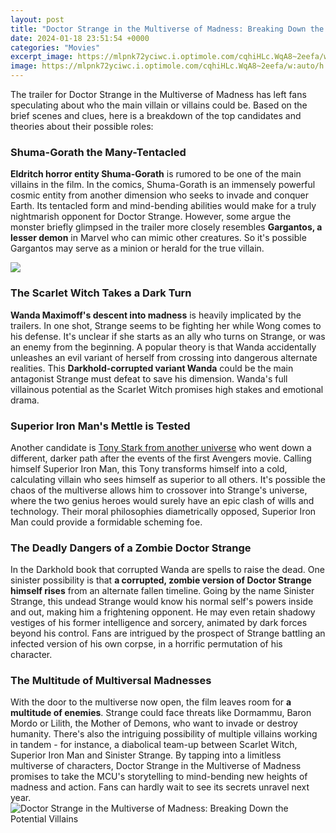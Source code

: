 ```yaml
---
layout: post
title: "Doctor Strange in the Multiverse of Madness: Breaking Down the Potential Villains"
date: 2024-01-18 23:51:54 +0000
categories: "Movies"
excerpt_image: https://mlpnk72yciwc.i.optimole.com/cqhiHLc.WqA8~2eefa/w:auto/h:auto/q:75/https://bleedingcool.com/wp-content/uploads/2022/04/FPn5XwMVgAE8v2x.jpeg
image: https://mlpnk72yciwc.i.optimole.com/cqhiHLc.WqA8~2eefa/w:auto/h:auto/q:75/https://bleedingcool.com/wp-content/uploads/2022/04/FPn5XwMVgAE8v2x.jpeg
---
```


The trailer for Doctor Strange in the Multiverse of Madness has left fans speculating about who the main villain or villains could be. Based on the brief scenes and clues, here is a breakdown of the top candidates and theories about their possible roles:
### Shuma-Gorath the Many-Tentacled
**Eldritch horror entity Shuma-Gorath** is rumored to be one of the main villains in the film. In the comics, Shuma-Gorath is an immensely powerful cosmic entity from another dimension who seeks to invade and conquer Earth. Its tentacled form and mind-bending abilities would make for a truly nightmarish opponent for Doctor Strange. However, some argue the monster briefly glimpsed in the trailer more closely resembles **Gargantos, a lesser demon** in Marvel who can mimic other creatures. So it's possible Gargantos may serve as a minion or herald for the true villain.

![](https://img.gurugamer.com/resize/740x-/2020/04/10/doctor-strange-in-the-multiverse-of-madness-poster-0882.png)
### The Scarlet Witch Takes a Dark Turn 
**Wanda Maximoff's descent into madness** is heavily implicated by the trailers. In one shot, Strange seems to be fighting her while Wong comes to his defense. It's unclear if she starts as an ally who turns on Strange, or was an enemy from the beginning. A popular theory is that Wanda accidentally unleashes an evil variant of herself from crossing into dangerous alternate realities. This **Darkhold-corrupted variant Wanda** could be the main antagonist Strange must defeat to save his dimension. Wanda's full villainous potential as the Scarlet Witch promises high stakes and emotional drama.
### Superior Iron Man's Mettle is Tested
Another candidate is [Tony Stark from another universe](https://yt.io.vn/collection/aldaco) who went down a different, darker path after the events of the first Avengers movie. Calling himself Superior Iron Man, this Tony transforms himself into a cold, calculating villain who sees himself as superior to all others. It's possible the chaos of the multiverse allows him to crossover into Strange's universe, where the two genius heroes would surely have an epic clash of wills and technology. Their moral philosophies diametrically opposed, Superior Iron Man could provide a formidable scheming foe.
### The Deadly Dangers of a Zombie Doctor Strange 
In the Darkhold book that corrupted Wanda are spells to raise the dead. One sinister possibility is that **a corrupted, zombie version of Doctor Strange himself rises** from an alternate fallen timeline. Going by the name Sinister Strange, this undead Strange would know his normal self's powers inside and out, making him a frightening opponent. He may even retain shadowy vestiges of his former intelligence and sorcery, animated by dark forces beyond his control. Fans are intrigued by the prospect of Strange battling an infected version of his own corpse, in a horrific permutation of his character.
### The Multitude of Multiversal Madnesses
With the door to the multiverse now open, the film leaves room for **a multitude of enemies**. Strange could face threats like Dormammu, Baron Mordo or Lilith, the Mother of Demons, who want to invade or destroy humanity. There's also the intriguing possibility of multiple villains working in tandem - for instance, a diabolical team-up between Scarlet Witch, Superior Iron Man and Sinister Strange. By tapping into a limitless multiverse of characters, Doctor Strange in the Multiverse of Madness promises to take the MCU's storytelling to mind-bending new heights of madness and action. Fans can hardly wait to see its secrets unravel next year.
![Doctor Strange in the Multiverse of Madness: Breaking Down the Potential Villains](https://mlpnk72yciwc.i.optimole.com/cqhiHLc.WqA8~2eefa/w:auto/h:auto/q:75/https://bleedingcool.com/wp-content/uploads/2022/04/FPn5XwMVgAE8v2x.jpeg)
